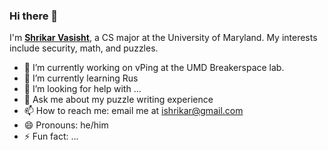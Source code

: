 ### Hi there 👋

I'm <a href="shricubed.github.io"><b>Shrikar Vasisht</b></a>, a CS major at the University of Maryland. My interests include security, math, and puzzles.

- 🔭 I’m currently working on vPing at the UMD Breakerspace lab.
- 🌱 I’m currently learning Rus
- 🤔 I’m looking for help with ...
- 💬 Ask me about my puzzle writing experience
- 📫 How to reach me: email me at [ishrikar@gmail.com](mailto:ishrikar@gmail.com)
- 😄 Pronouns: he/him
- ⚡ Fun fact: ...

